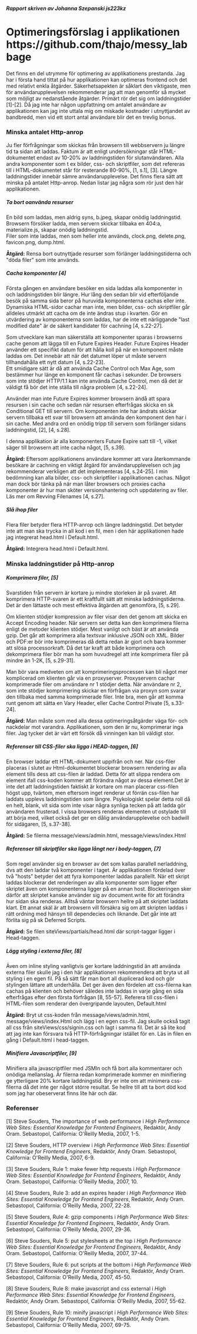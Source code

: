 <h5>Rapport skriven av Johanna Szepanski js223kz</h5>


<h1>Optimeringsförslag i applikationen https://github.com/thajo/messy_labbage</h1>

<p>Det finns en del utrymme för optimering av applikationens prestanda.
Jag har i första hand tittat på hur applikationen kan optimeras frontend
och det med relativt enkla åtgärder. Säkerhetsapekten är såklart den viktigaste,
men för användarupplevelsen rekommenderar jag att man genomför så mycket som
möjligt av nedanstående åtgärder. Primärt rör det sig om laddningstider [1]-[2].
Då jag inte har någon uppfattning om antalet användare av applikationen
kan jag inte uttala mig om miskade kostnader i utnyttjandet av bandbredd,
men vid ett stort antal användare blir det en trevlig bonus.</p>


<h3>Minska antalet Http-anrop</h3>
Ju fler förfrågningar som skickas från browsern till webbservern ju längre tid ta sidan att laddas.
Faktum är att enligt undersökningar står HTML-dokumentet endast av 10-20% av laddningstiden för slutanvändaren.
Alla andra komponenter som t ex bilder, css- och skriptfiler, som det refereras till i HTML-dokumentet står
för resterande 80-90%, [1, s.1], [3]. Längre laddningstider innebär sämre användarupplevelse.
Det finns flera sätt att minska på antalet Http-anrop. Nedan listar jag några som rör just den här applikationen.

<h5>Ta bort oanvända resurser</h5>
En bild som laddas, men aldrig syns, b.jpeg, skapar onödig laddningstid.<br>
Browsern försöker ladda, men servern skickar tillbaka en 404:a, materialize.js, skapar onödig laddningstid.<br>
Filer som inte laddas, men som heller inte används, clock.png, delete.png, favicon.png, dump.html.<br>

<b>Åtgärd:</b>
Rensa bort outnyttjade resurser som förlänger laddningstiderna och "döda filer" som inte används.

<h5>Cacha komponenter [4]</h5>
Första gången en användare besöker en sida laddas alla komponenter in och laddningstiden blir längre. Hur lång den
sedan blir vid efterföljande besök på samma sida beror på huruvida komponenterna cachas eller inte. Dynamiska HTML-sidor
cachar man inte, men bilder, css- och skriptfiler går alldeles utmärkt att cacha om de inte ändras stup i kvarten.
Gör en utvärdering av komponenterna som laddas, har de inte ett närliggande "last modified date" är de säkert kandidater för
cachning [4, s.22-27].

Som utvecklare kan man säkerställa att komponenter sparas i browserns cache genom att lägga till en Future Expires Header.
Future Expires Header använder ett specifikt datum för att hålla koll på när en komponent måste laddas om. Det innebär
att när det datumet löper ut måste servern tillhandahålla ett nytt datum [4, s.22-23].<br>
Ett smidigare sätt är då att använda Cache Control och Max Age, som bestämmer hur länge en komponent får cachas i sekunder.
De browsers som inte stödjer HTTP/1.1 kan inte använda Cache Control, men då det är väldigt få bör det inte ställa till
några problem [4, s.22-24].

Använder man inte Future Expires kommer browsern ändå att spara resursen i sin cache och sedan när resursen efterfrågas
skicka en sk Conditional GET till servern. Om komponenten inte har ändrats skickar servern tillbaka ett svar till browsern
att använda den komponent den har i sin cache. Med andra ord en onödig tripp till servern som förlänger sidans laddningstid, [2], [4, s.28].

I denna applikation är alla komponenters Future Expire satt till -1, vilket säger till browsern att inte cacha något, [5, s.39].

<b>Åtgärd:</b>
Eftersom applikationens användare kommer att vara återkommande besökare är cachning en viktigt åtgärd för
användarupplevelsen och jag rekommenderar verkligen att det implementeras [4, s.24-25]. I min bedömning kan alla bilder,
css- och skriptfiler i applikationen cachas. Något man dock bör tänka på när man låter browsers och proxies cacha
komponenter är hur man sköter versionshantering och uppdatering av filer. Läs mer om Revving Filenames [4, s.27].

<h5>Slå ihop filer</h5>
Flera filer betyder flera HTTP-anrop och längre laddningstid. Det betyder inte att man ska trycka in all kod i en fil,
men i den här applikationen hade jag integrerat head.html i Default.html.

<b>Åtgärd:</b>
Integrera head.html i Default.html.


<h3>Minska laddningstider på Http-anrop</h3>

<h5>Komprimera filer, [5]</h5>
Svarstiden från servern är kortare ju mindre storleken är på svaret. Att komprimera HTTP-svaren är ett kraftfullt sätt att
minska laddningstiderna. Det är den lättaste och mest effektiva åtgärden att genomföra, [5, s.29].

Om klienten stödjer kompression av filer visar den det genom att skicka en Accept Encoding header. När servern ser detta
kan den komprimera filerna enligt de metoder klienten stödjer. Mest vanligt och bäst är att använda gzip.
Det går att komprimera alla textsvar inklusive JSON och XML. Bilder och PDF:er bör inte komprimeras då detta redan är
gjort och bara kommer att slösa processorkraft. Då det tar kraft att både komprimera och dekomprimera filer bör man ha som
huvudregel att inte komprimera filer på mindre än 1-2K, [5, s.29-31].

Man bör vara medveten om att komprimeringsprocessen kan bli något mer komplicerad om klienten går via en proxyserver.
Proxyservern cachar komprimerade filer om användare nr 1 stödjer detta. När användare nr 2, som inte stödjer
komprimering skickar en förfrågan via proxyn som svarar den tillbaka med samma komprimerade filer. Inte bra, men går att komma runt
genom att sätta en Vary Header, eller Cache Control Private [5, s.33-24].

<b>Åtgärd:</b>
Man måste som med alla dessa optimeringsåtgärder väga för- och nackdelar mot varandra. Applikationen, som den är nu,
komprimerar inga filer. Jag tycker det är värt ett försök då vinningen kan bli väldigt stor.

<h5>Referenser till CSS-filer ska ligga i HEAD-taggen, [6]</h5>
En browser laddar ett HTML-dokument uppifrån och ner. När css-filer placeras i slutet av Html-dokumentet blockerar
browsern rendering av alla element tills dess att css-filen är laddad. Detta för att slippa rendera om element ifall
css-koden kommer att förändra något av dessa element.Det är inte det att laddningstiden faktiskt är kortare om man placerar
css-filen högst upp, tvärtom, men eftersom inget renderar ut förrän css-filen har laddats upplevs laddningstiden som längre.
Psykologiskt spelar detta roll då en helt, blank, vit sida som inte visar några synliga tecken på att ladda gör användaren frusterad.
I vissa browsers renderas elementen ut ostylade till att börja med, vilket också det ger en dålig användarupplevelse och
badwill för sidägaren, [5, s.37-38].

<b>Åtgärd:</b>
Se filerna message/views/admin.html, message/views/index.Html

<h5>Referenser till skriptfiler ska ligga långt ner i body-taggen, [7]</h5>
Som regel använder sig en browser av det som kallas parallell nerladdning, dvs att den laddar två komponenter i taget.
Är applikationen fördelad över två "hosts" betyder det att fyra komponenter laddas parallellt. När ett skript laddas blockerar
det renderingen av alla komponenter som ligger efter skriptet även om komponenterna ligger på en annan host. Blockeringen sker
därför att skriptet kanske använder sig av document.write för att förändra hur sidan ska renderas. Alltså väntar browsern hellre
på att skriptet laddats klart. Ett annat skäl är att browsern vill försäkra sig om att skripten laddas i rätt ordning med hänsyn
till dependecies och liknande. Det går inte att förlita sig på sk Deferred Scripts.

<b>Åtgärd:</b>
Se filen siteViews/partials/head.html där script-taggar ligger i Head-taggen.

<h5>Lägg styling i externa filer, [8]</h5>
Även om inline styling vanligtvis ger kortare laddningstid än att använda externa filer skulle jag i den här applikationen
rekommendera att bryta ut all styling i en egen fil. På så sätt får man bort all duplicerad kod och gör stylingen lättare
att underhålla. Det ger även den fördelen att css-filerna kan cachas på klienten och behöver således inte laddas in varje
gång en sida efterfrågas efter den första förfrågan [8, 55-57]. Referera till css-filen i HTML-filen som renderar den övergripande
layouten, Default.html

<b>Åtgärd:</b>
Bryt ut css-koden från message/views/admin.html, message/views/index.Html och lägg i en egen css-fil. Jag skulle
också tagit all css från siteViews/css/signin.css och lagt i samma fil. Det är så lite kod att jag inte kan försvara två
HTTP-förfrågningar istället för en. Läs in filen en gång i Default.html i head-taggen.

<h5>Minifiera Javascriptfiler, [9]</h5>
Minifiera alla javascriptfiler med JSMIn och få bort alla kommentarer och onödiga mellanslag.
Är filerna redan komprimerade kommer en minifiering ge ytterligare 20% kortare laddningstid. Bry er inte om att
minimera css-filerna då det inte ger något större resultat. Se hellre till att ta bort död kod som jag har obeserverat
finns lite här och där.


<h3>Referenser</h3>

<P>[1] Steve Souders, The importance of web performance i <i>High Performance Web Sites: Essential Knowledge for Frontend Engineers</i>,
Redaktör, Andy Oram. Sebastopol, California: O'Reilly Media, 2007, 1-5.</p>

<P>[2] Steve Souders, HTTP overview i <i>High Performance Web Sites: Essential Knowledge for Frontend Engineers</i>,
Redaktör, Andy Oram. Sebastopol, California: O'Reilly Media, 2007, 6-9.</p>

<P>[3] Steve Souders, Rule 1: make fewer http requests i <i>High Performance Web Sites: Essential Knowledge for Frontend Engineers</i>,
Redaktör, Andy Oram. Sebastopol, California: O'Reilly Media, 2007, 10.</p>

<P>[4] Steve Souders, Rule 3: add an expires header i <i>High Performance Web Sites: Essential Knowledge for Frontend Engineers</i>,
Redaktör, Andy Oram. Sebastopol, California: O'Reilly Media, 2007, 22-28.</p>

<P>[5] Steve Souders, Rule 4: gzip components i <i>High Performance Web Sites: Essential Knowledge for Frontend Engineers</i>,
Redaktör, Andy Oram. Sebastopol, California: O'Reilly Media, 2007, 29-36.</p>

<P>[6] Steve Souders, Rule 5: put stylesheets at the top i <i>High Performance Web Sites: Essential Knowledge for Frontend Engineers</i>,
Redaktör, Andy Oram. Sebastopol, California: O'Reilly Media, 2007, 37-44.</p>

<P>[7] Steve Souders, Rule 6: put scripts at the bottom i <i>High Performance Web Sites: Essential Knowledge for Frontend Engineers</i>,
Redaktör, Andy Oram. Sebastopol, California: O'Reilly Media, 2007, 45-50.</p>

<P>[8] Steve Souders, Rule 8: make javascript and css external i <i>High Performance Web Sites: Essential Knowledge for Frontend Engineers</i>,
Redaktör, Andy Oram. Sebastopol, California: O'Reilly Media, 2007, 55-62.</p>

<P>[9] Steve Souders, Rule 10: minify javascript i <i>High Performance Web Sites: Essential Knowledge for Frontend Engineers</i>,
Redaktör, Andy Oram. Sebastopol, California: O'Reilly Media, 2007, 69-75.</p>

